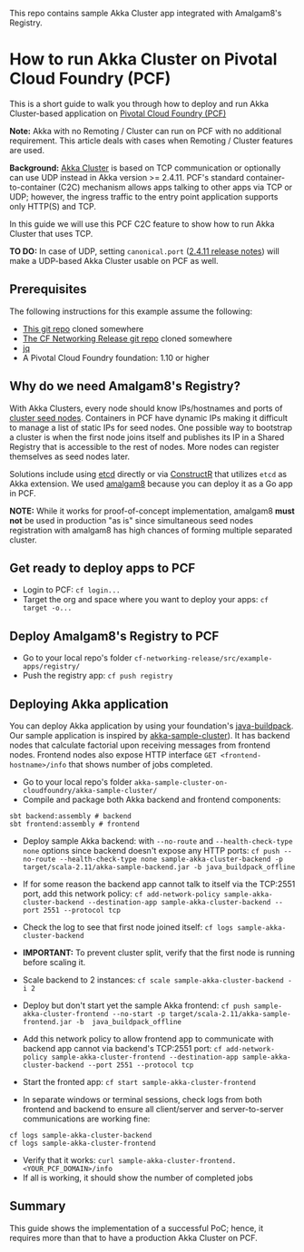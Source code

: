 This repo contains sample Akka Cluster app integrated with Amalgam8's Registry.

# How to run Akka Cluster on Pivotal Cloud Foundry (PCF)

This is a short guide to walk you through how to deploy and run Akka Cluster-based application on [Pivotal Cloud Foundry (PCF)](https://pivotal.io/platform)

**Note:** Akka with no Remoting / Cluster can run on PCF with no additional requirement. This article deals with cases when Remoting / Cluster features are used.

**Background:** [Akka Cluster](http://doc.akka.io/docs/akka/snapshot/scala/cluster-usage.html) is based on TCP communication or optionally can use UDP instead in Akka version >= 2.4.11. PCF's standard container-to-container (C2C) mechanism allows apps talking to other apps via TCP or UDP; however, the ingress traffic to the entry point application supports only HTTP(S) and TCP.

In this guide we will use this PCF C2C feature to show how to run Akka Cluster that uses TCP. 

**TO DO:** In case of UDP, setting `canonical.port` ([2.4.11 release notes](http://akka.io/news/2016/09/30/akka-2.4.11-released.html)) will make a UDP-based Akka Cluster usable on PCF as well.

## Prerequisites
The following instructions for this example assume the following:
- [This git repo](https://github.com/gtantachuco-pivotal/akka-sample-cluster-on-cloudfoundry) cloned somewhere
- [The CF Networking Release git repo](https://github.com/gtantachuco-pivotal/cf-networking-release) cloned somewhere
- [jq](https://stedolan.github.io/jq/download/)
- A Pivotal Cloud Foundry  foundation: 1.10 or higher

## Why do we need Amalgam8's Registry?
With Akka Clusters, every node should know IPs/hostnames and ports of [cluster seed nodes](http://doc.akka.io/docs/akka/current/scala/cluster-usage.html#Joining_to_Seed_Nodes). Containers in PCF have dynamic IPs making it difficult to manage a list of static IPs for seed nodes. One possible way to bootstrap a cluster is when the first node joins itself and publishes its IP in a Shared Registry that is accessible to the rest of nodes. More nodes can register themselves as seed nodes later.

Solutions include using [etcd](https://github.com/coreos/etcd) directly or via [ConstructR](https://github.com/hseeberger/constructr) that utilizes `etcd` as Akka extension. We used [amalgam8](https://github.com/amalgam8/amalgam8/tree/master/registry) because you can deploy it as a Go app in PCF. 

**NOTE:** While it works for proof-of-concept implementation, amalgam8 **must not** be used in production "as is" since simultaneous seed nodes registration with amalgam8 has high chances of forming multiple separated cluster.

## Get ready to deploy apps to PCF
- Login to PCF: `cf login...`
- Target the org and space where you want to deploy your apps: `cf target -o...`

## Deploy Amalgam8's Registry to PCF
- Go to your local repo's folder `cf-networking-release/src/example-apps/registry/`
- Push the registry app: `cf push registry`

## Deploying Akka application

You can deploy Akka application by using your foundation's [java-buildpack](https://github.com/cloudfoundry/java-buildpack.git). Our sample application is inspired by [akka-sample-cluster](https://github.com/akka/akka/tree/master/akka-samples/akka-sample-cluster-scala)). It has backend nodes that calculate factorial upon receiving messages from frontend nodes. Frontend nodes also expose HTTP interface `GET <frontend-hostname>/info` that shows number of jobs completed.

- Go to your local repo's folder `akka-sample-cluster-on-cloudfoundry/akka-sample-cluster/`
- Compile and package both Akka backend and frontend components:
```
sbt backend:assembly # backend
sbt frontend:assembly # frontend
```
- Deploy sample Akka backend: with `--no-route` and `--health-check-type none` options since backend doesn't expose any HTTP ports: 
`cf push --no-route --health-check-type none sample-akka-cluster-backend -p target/scala-2.11/akka-sample-backend.jar -b java_buildpack_offline`
- If for some reason the backend app cannot talk to itself via the TCP:2551 port, add this network policy: `cf add-network-policy sample-akka-cluster-backend --destination-app sample-akka-cluster-backend --port 2551 --protocol tcp`
- Check the log to see that first node joined itself: `cf logs sample-akka-cluster-backend`
- **IMPORTANT:** To prevent cluster split, verify that the first node is running before scaling it. 
- Scale backend to 2 instances: `cf scale sample-akka-cluster-backend -i 2`

- Deploy but don't start yet the sample Akka frontend: `cf push sample-akka-cluster-frontend --no-start -p target/scala-2.11/akka-sample-frontend.jar -b  java_buildpack_offline`
- Add this network policy to allow frontend app to communicate with backend app cannot via backend's TCP:2551 port: `cf add-network-policy sample-akka-cluster-frontend --destination-app sample-akka-cluster-backend --port 2551 --protocol tcp`
- Start the fronted app: `cf start sample-akka-cluster-frontend`
- In separate windows or terminal sessions, check logs from both frontend and backend to ensure all client/server and server-to-server communications are working fine: 
```
cf logs sample-akka-cluster-backend
cf logs sample-akka-cluster-frontend
```

- Verify that it works: `curl sample-akka-cluster-frontend.<YOUR_PCF_DOMAIN>/info`
- If all is working, it should show the number of completed jobs

## Summary

This guide shows the implementation of a successful PoC; hence, it requires more than that to have a production Akka Cluster on PCF.
